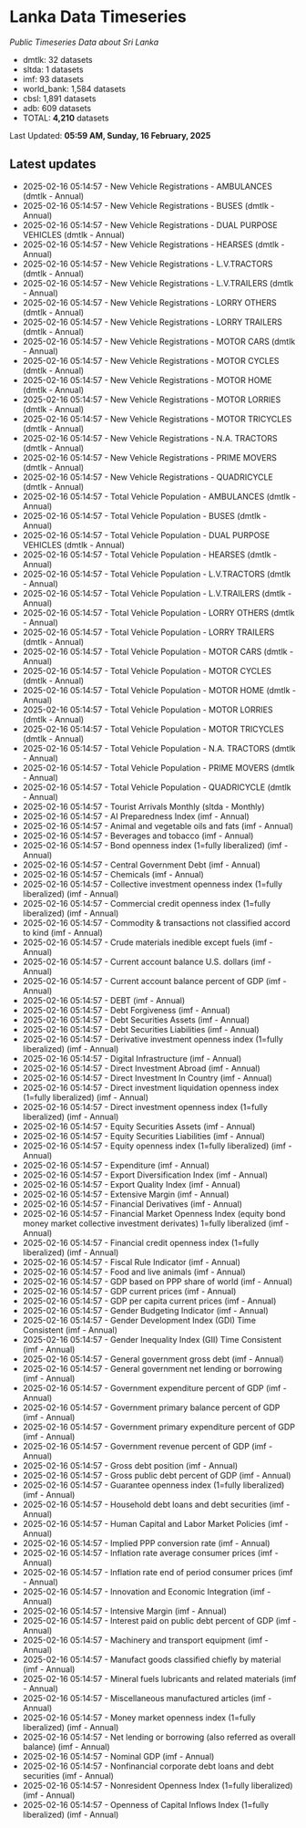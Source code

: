 # Lanka Data Timeseries
*Public Timeseries Data about Sri Lanka*

* dmtlk: 32 datasets
* sltda: 1 datasets
* imf: 93 datasets
* world_bank: 1,584 datasets
* cbsl: 1,891 datasets
* adb: 609 datasets
* TOTAL: **4,210** datasets

Last Updated: **05:59 AM, Sunday, 16 February, 2025**

## Latest updates

* 2025-02-16 05:14:57 - New Vehicle Registrations - AMBULANCES (dmtlk - Annual)
* 2025-02-16 05:14:57 - New Vehicle Registrations - BUSES (dmtlk - Annual)
* 2025-02-16 05:14:57 - New Vehicle Registrations - DUAL PURPOSE VEHICLES (dmtlk - Annual)
* 2025-02-16 05:14:57 - New Vehicle Registrations - HEARSES (dmtlk - Annual)
* 2025-02-16 05:14:57 - New Vehicle Registrations - L.V.TRACTORS (dmtlk - Annual)
* 2025-02-16 05:14:57 - New Vehicle Registrations - L.V.TRAILERS (dmtlk - Annual)
* 2025-02-16 05:14:57 - New Vehicle Registrations - LORRY OTHERS (dmtlk - Annual)
* 2025-02-16 05:14:57 - New Vehicle Registrations - LORRY TRAILERS (dmtlk - Annual)
* 2025-02-16 05:14:57 - New Vehicle Registrations - MOTOR CARS (dmtlk - Annual)
* 2025-02-16 05:14:57 - New Vehicle Registrations - MOTOR CYCLES (dmtlk - Annual)
* 2025-02-16 05:14:57 - New Vehicle Registrations - MOTOR HOME (dmtlk - Annual)
* 2025-02-16 05:14:57 - New Vehicle Registrations - MOTOR LORRIES (dmtlk - Annual)
* 2025-02-16 05:14:57 - New Vehicle Registrations - MOTOR TRICYCLES (dmtlk - Annual)
* 2025-02-16 05:14:57 - New Vehicle Registrations - N.A. TRACTORS (dmtlk - Annual)
* 2025-02-16 05:14:57 - New Vehicle Registrations - PRIME MOVERS (dmtlk - Annual)
* 2025-02-16 05:14:57 - New Vehicle Registrations - QUADRICYCLE (dmtlk - Annual)
* 2025-02-16 05:14:57 - Total Vehicle Population - AMBULANCES (dmtlk - Annual)
* 2025-02-16 05:14:57 - Total Vehicle Population - BUSES (dmtlk - Annual)
* 2025-02-16 05:14:57 - Total Vehicle Population - DUAL PURPOSE VEHICLES (dmtlk - Annual)
* 2025-02-16 05:14:57 - Total Vehicle Population - HEARSES (dmtlk - Annual)
* 2025-02-16 05:14:57 - Total Vehicle Population - L.V.TRACTORS (dmtlk - Annual)
* 2025-02-16 05:14:57 - Total Vehicle Population - L.V.TRAILERS (dmtlk - Annual)
* 2025-02-16 05:14:57 - Total Vehicle Population - LORRY OTHERS (dmtlk - Annual)
* 2025-02-16 05:14:57 - Total Vehicle Population - LORRY TRAILERS (dmtlk - Annual)
* 2025-02-16 05:14:57 - Total Vehicle Population - MOTOR CARS (dmtlk - Annual)
* 2025-02-16 05:14:57 - Total Vehicle Population - MOTOR CYCLES (dmtlk - Annual)
* 2025-02-16 05:14:57 - Total Vehicle Population - MOTOR HOME (dmtlk - Annual)
* 2025-02-16 05:14:57 - Total Vehicle Population - MOTOR LORRIES (dmtlk - Annual)
* 2025-02-16 05:14:57 - Total Vehicle Population - MOTOR TRICYCLES (dmtlk - Annual)
* 2025-02-16 05:14:57 - Total Vehicle Population - N.A. TRACTORS (dmtlk - Annual)
* 2025-02-16 05:14:57 - Total Vehicle Population - PRIME MOVERS (dmtlk - Annual)
* 2025-02-16 05:14:57 - Total Vehicle Population - QUADRICYCLE (dmtlk - Annual)
* 2025-02-16 05:14:57 - Tourist Arrivals Monthly (sltda - Monthly)
* 2025-02-16 05:14:57 - AI Preparedness Index (imf - Annual)
* 2025-02-16 05:14:57 - Animal and vegetable oils and fats (imf - Annual)
* 2025-02-16 05:14:57 - Beverages and tobacco (imf - Annual)
* 2025-02-16 05:14:57 - Bond openness index (1=fully liberalized) (imf - Annual)
* 2025-02-16 05:14:57 - Central Government Debt (imf - Annual)
* 2025-02-16 05:14:57 - Chemicals (imf - Annual)
* 2025-02-16 05:14:57 - Collective investment openness index (1=fully liberalized) (imf - Annual)
* 2025-02-16 05:14:57 - Commercial credit openness index (1=fully liberalized) (imf - Annual)
* 2025-02-16 05:14:57 - Commodity & transactions not classified accord to kind (imf - Annual)
* 2025-02-16 05:14:57 - Crude materials inedible except fuels (imf - Annual)
* 2025-02-16 05:14:57 - Current account balance U.S. dollars (imf - Annual)
* 2025-02-16 05:14:57 - Current account balance percent of GDP (imf - Annual)
* 2025-02-16 05:14:57 - DEBT (imf - Annual)
* 2025-02-16 05:14:57 - Debt Forgiveness (imf - Annual)
* 2025-02-16 05:14:57 - Debt Securities Assets (imf - Annual)
* 2025-02-16 05:14:57 - Debt Securities Liabilities (imf - Annual)
* 2025-02-16 05:14:57 - Derivative investment openness index (1=fully liberalized) (imf - Annual)
* 2025-02-16 05:14:57 - Digital Infrastructure (imf - Annual)
* 2025-02-16 05:14:57 - Direct Investment Abroad (imf - Annual)
* 2025-02-16 05:14:57 - Direct Investment In Country (imf - Annual)
* 2025-02-16 05:14:57 - Direct investment liquidation openness index (1=fully liberalized) (imf - Annual)
* 2025-02-16 05:14:57 - Direct investment openness index (1=fully liberalized) (imf - Annual)
* 2025-02-16 05:14:57 - Equity Securities Assets (imf - Annual)
* 2025-02-16 05:14:57 - Equity Securities Liabilities (imf - Annual)
* 2025-02-16 05:14:57 - Equity openness index (1=fully liberalized) (imf - Annual)
* 2025-02-16 05:14:57 - Expenditure (imf - Annual)
* 2025-02-16 05:14:57 - Export Diversification Index (imf - Annual)
* 2025-02-16 05:14:57 - Export Quality Index (imf - Annual)
* 2025-02-16 05:14:57 - Extensive Margin (imf - Annual)
* 2025-02-16 05:14:57 - Financial Derivatives (imf - Annual)
* 2025-02-16 05:14:57 - Financial Market Openness Index (equity bond money market collective investment derivates) 1=fully liberalized (imf - Annual)
* 2025-02-16 05:14:57 - Financial credit openness index (1=fully liberalized) (imf - Annual)
* 2025-02-16 05:14:57 - Fiscal Rule Indicator (imf - Annual)
* 2025-02-16 05:14:57 - Food and live animals (imf - Annual)
* 2025-02-16 05:14:57 - GDP based on PPP share of world (imf - Annual)
* 2025-02-16 05:14:57 - GDP current prices (imf - Annual)
* 2025-02-16 05:14:57 - GDP per capita current prices (imf - Annual)
* 2025-02-16 05:14:57 - Gender Budgeting Indicator (imf - Annual)
* 2025-02-16 05:14:57 - Gender Development Index (GDI) Time Consistent (imf - Annual)
* 2025-02-16 05:14:57 - Gender Inequality Index (GII) Time Consistent (imf - Annual)
* 2025-02-16 05:14:57 - General government gross debt (imf - Annual)
* 2025-02-16 05:14:57 - General government net lending or borrowing (imf - Annual)
* 2025-02-16 05:14:57 - Government expenditure percent of GDP (imf - Annual)
* 2025-02-16 05:14:57 - Government primary balance percent of GDP (imf - Annual)
* 2025-02-16 05:14:57 - Government primary expenditure percent of GDP (imf - Annual)
* 2025-02-16 05:14:57 - Government revenue percent of GDP (imf - Annual)
* 2025-02-16 05:14:57 - Gross debt position (imf - Annual)
* 2025-02-16 05:14:57 - Gross public debt percent of GDP (imf - Annual)
* 2025-02-16 05:14:57 - Guarantee openness index (1=fully liberalized) (imf - Annual)
* 2025-02-16 05:14:57 - Household debt loans and debt securities (imf - Annual)
* 2025-02-16 05:14:57 - Human Capital and Labor Market Policies (imf - Annual)
* 2025-02-16 05:14:57 - Implied PPP conversion rate (imf - Annual)
* 2025-02-16 05:14:57 - Inflation rate average consumer prices (imf - Annual)
* 2025-02-16 05:14:57 - Inflation rate end of period consumer prices (imf - Annual)
* 2025-02-16 05:14:57 - Innovation and Economic Integration (imf - Annual)
* 2025-02-16 05:14:57 - Intensive Margin (imf - Annual)
* 2025-02-16 05:14:57 - Interest paid on public debt percent of GDP (imf - Annual)
* 2025-02-16 05:14:57 - Machinery and transport equipment (imf - Annual)
* 2025-02-16 05:14:57 - Manufact goods classified chiefly by material (imf - Annual)
* 2025-02-16 05:14:57 - Mineral fuels lubricants and related materials (imf - Annual)
* 2025-02-16 05:14:57 - Miscellaneous manufactured articles (imf - Annual)
* 2025-02-16 05:14:57 - Money market openness index (1=fully liberalized) (imf - Annual)
* 2025-02-16 05:14:57 - Net lending or borrowing (also referred as overall balance) (imf - Annual)
* 2025-02-16 05:14:57 - Nominal GDP (imf - Annual)
* 2025-02-16 05:14:57 - Nonfinancial corporate debt loans and debt securities (imf - Annual)
* 2025-02-16 05:14:57 - Nonresident Openness Index (1=fully liberalized) (imf - Annual)
* 2025-02-16 05:14:57 - Openness of Capital Inflows Index (1=fully liberalized) (imf - Annual)